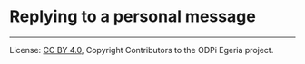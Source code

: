 <!-- SPDX-License-Identifier: CC-BY-4.0 -->
<!-- Copyright Contributors to the ODPi Egeria project. -->


# Replying to a personal message



----
License: [CC BY 4.0](https://creativecommons.org/licenses/by/4.0/),
Copyright Contributors to the ODPi Egeria project.